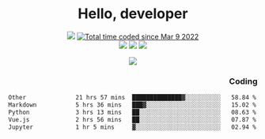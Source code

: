 # <div align='center' >Hello, developer</div>

<div align='center'>
  <a ><img src="https://img.shields.io/badge/dynamic/json?url=https%3A%2F%2Fapi.swo.moe%2Fstats%2Fgithub%2FFree-Aaron-Li&query=count&color=181717&label=GitHub&labelColor=282c34&logo=github&suffix=+follows&cacheSeconds=3600"></a>
  <a href="https://wakatime.com/@fe40087f-8eae-48dc-9950-ad0633db1591"><img src="https://wakatime.com/badge/user/fe40087f-8eae-48dc-9950-ad0633db1591.svg" alt="Total time coded since Mar 9 2022" /></a>
</div>
<div align='center'>
  <a><img src="https://img.shields.io/badge/Rookie-blue?style=plastic&logo=c&logoColor=blue&labelColor=F5B7DB"></a>
  <a><img src="https://img.shields.io/badge/Rookie-blue?style=plastic&logo=c%2B%2B&logoColor=blue&labelColor=F5B7DB"></a> 
  <a><img src="https://img.shields.io/badge/Rookie-blue?style=plastic&logo=python&logoColor=blue&labelColor=F5B7DB"></a> 
</div>

<p align="center">
  <img src="https://readme-typing-svg.demolab.com/?lines=你好!+开发者;Hello!+ developer&font=Fira%20Code&center=true&width=380&height=50&duration=4000&pause=1000">
</p>


<div align='right'>
  <h3>Coding</h3>
</div>

<!--START_SECTION:waka-->

```txt
Other              21 hrs 57 mins  ██████████████▓░░░░░░░░░░   58.84 %
Markdown           5 hrs 36 mins   ███▓░░░░░░░░░░░░░░░░░░░░░   15.02 %
Python             3 hrs 13 mins   ██░░░░░░░░░░░░░░░░░░░░░░░   08.63 %
Vue.js             2 hrs 56 mins   ██░░░░░░░░░░░░░░░░░░░░░░░   07.87 %
Jupyter            1 hr 5 mins     ▓░░░░░░░░░░░░░░░░░░░░░░░░   02.94 %
```

<!--END_SECTION:waka-->




